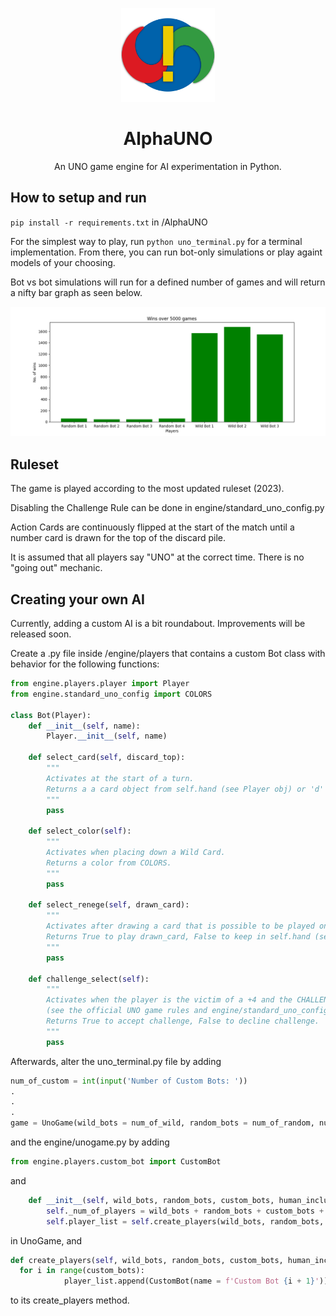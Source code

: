 <p align="center">
  <img src="https://raw.githubusercontent.com/castonln/AlphaUNO/main/img/AlphaUNO-Logo.png" width="150" height="150">
 </p>
 <h1 align="center">AlphaUNO</h1>
 <p align="center">An UNO game engine for AI experimentation in Python.</p>

## How to setup and run
`pip install -r requirements.txt` in /AlphaUNO

For the simplest way to play, run `python uno_terminal.py` for a terminal implementation. From there, you can run bot-only simulations or play againt models of your choosing.

Bot vs bot simulations will run for a defined number of games and will return a nifty bar graph as seen below.

![Example graph](https://raw.githubusercontent.com/castonln/AlphaUNO/main/img/Figure_1.png)

## Ruleset
The game is played according to the most updated ruleset (2023). 

Disabling the Challenge Rule can be done in engine/standard_uno_config.py

Action Cards are continuously flipped at the start of the match until a number card is drawn for the top of the discard pile.

It is assumed that all players say "UNO" at the correct time. There is no "going out" mechanic.

## Creating your own AI
Currently, adding a custom AI is a bit roundabout. Improvements will be released soon.

Create a .py file inside /engine/players that contains a custom Bot class with behavior for the following functions:
```python
from engine.players.player import Player
from engine.standard_uno_config import COLORS

class Bot(Player):
    def __init__(self, name):
        Player.__init__(self, name)

    def select_card(self, discard_top):
        """
        Activates at the start of a turn.
        Returns a a card object from self.hand (see Player obj) or 'd' to indicate drawing a card.
        """
        pass
    
    def select_color(self):
        """
        Activates when placing down a Wild Card.
        Returns a color from COLORS.
        """
        pass
    
    def select_renege(self, drawn_card):
        """
        Activates after drawing a card that is possible to be played on top of the game's current discard_top.
        Returns True to play drawn_card, False to keep in self.hand (see Player obj).
        """
        pass
    
    def challenge_select(self):
        """
        Activates when the player is the victim of a +4 and the CHALLENGERULE is True 
        (see the official UNO game rules and engine/standard_uno_config.py).
        Returns True to accept challenge, False to decline challenge.
        """
        pass
```

Afterwards, alter the uno_terminal.py file by adding
```python
num_of_custom = int(input('Number of Custom Bots: '))
.
.
.
game = UnoGame(wild_bots = num_of_wild, random_bots = num_of_random, num_of_custom = num_of_custom, human_included = human_included)
```
and the engine/unogame.py by adding
```python
from engine.players.custom_bot import CustomBot
```
and
```python
    def __init__(self, wild_bots, random_bots, custom_bots, human_included):
        self._num_of_players = wild_bots + random_bots + custom_bots + human_included
        self.player_list = self.create_players(wild_bots, random_bots, custom_bots, human_included)
```
in UnoGame, and
```python
def create_players(self, wild_bots, random_bots, custom_bots, human_included):
  for i in range(custom_bots):
            player_list.append(CustomBot(name = f'Custom Bot {i + 1}'))
```
to its create_players method.
